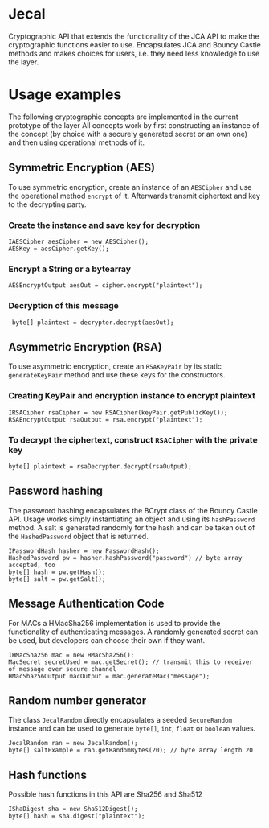 # Jecal

Cryptographic API that extends the functionality of the JCA API to make the cryptographic functions easier to use.
Encapsulates JCA and Bouncy Castle methods and makes choices for users, i.e. they need less knowledge to use the layer.

# Usage examples

The following cryptographic concepts are implemented in the current prototype of the layer
All concepts work by first constructing an instance of the concept (by choice with a securely generated secret or an own one) and then using operational methods of it.

## Symmetric Encryption (AES)
To use symmetric encryption, create an instance of an `AESCipher` and use the operational method `encrypt` of it. Afterwards transmit ciphertext and key to the decrypting party.

### Create the instance and save key for decryption
```
IAESCipher aesCipher = new AESCipher();
AESKey = aesCipher.getKey();
```
### Encrypt a String or a bytearray
```
AESEncryptOutput aesOut = cipher.encrypt("plaintext");
```
### Decryption of this message
```IAESCipher decrypter = new AESCipher(aesKey);
 byte[] plaintext = decrypter.decrypt(aesOut); 
```
## Asymmetric Encryption (RSA)
  To use asymmetric encryption, create an `RSAKeyPair` by its static `generateKeyPair` method and use these keys for the constructors.
  
### Creating KeyPair and encryption instance to encrypt plaintext
```RSAKeyPair keypair = RSAKeyPair.generateRSAKeyPair();
IRSACipher rsaCipher = new RSACipher(keyPair.getPublicKey());
RSAEncryptOutput rsaOutput = rsa.encrypt("plaintext");
```

### To decrypt the ciphertext, construct `RSACipher` with the private key
```IRSACipher rsaDecrypter = new RSACipher(keyPair.getPrivateKey());
byte[] plaintext = rsaDecrypter.decrypt(rsaOutput);
```

## Password hashing
The password hashing encapsulates the BCrypt class of the Bouncy Castle API. Usage works simply instantiating an object and using its `hashPassword` method. A salt is generated randomly for the hash and can be taken out of the `HashedPassword` object that is returned.

```
IPasswordHash hasher = new PasswordHash();
HashedPassword pw = hasher.hashPassword("password") // byte array accepted, too
byte[] hash = pw.getHash();
byte[] salt = pw.getSalt();
```

## Message Authentication Code
For MACs a HMacSha256 implementation is used to provide the functionality of authenticating messages.
A randomly generated secret can be used, but developers can choose their own if they want.

```
IHMacSha256 mac = new HMacSha256();
MacSecret secretUsed = mac.getSecret(); // transmit this to receiver of message over secure channel
HMacSha256Output macOutput = mac.generateMac("message");
```

## Random number generator
The class `JecalRandom` directly encapsulates a seeded `SecureRandom` instance and can be used to generate `byte[]`, `int`, `float` or `boolean` values.

```
JecalRandom ran = new JecalRandom();
byte[] saltExample = ran.getRandomBytes(20); // byte array length 20
```

## Hash functions
Possible hash functions in this API are Sha256 and Sha512
```
IShaDigest sha = new Sha512Digest();
byte[] hash = sha.digest("plaintext"); 
```
